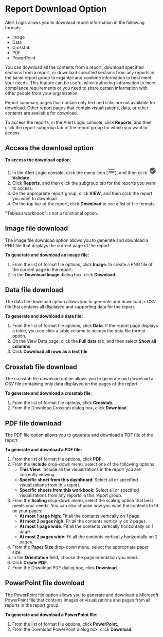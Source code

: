 # Report Download Option

Alert Logic allows you to download report information in the following formats:

* Image
* Data
* Crosstab
* PDF
* PowerPoint

You can download all the contents from a report, download specified sections from a report, or download specified sections from any reports in the same report group to organize and combine information to best meet your needs. This feature can be useful when gathering information to meet compliance requirements or you need to share certain information with other people from your organization.

Report summary pages that contain only text and links are not available for download. Other report pages that contain visualizations, data, or other contents are available for download.

To access the reports, in the Alert Logic console, click **Reports**, and then click the report subgroup tab of the report group for which you want to access.

## Access the download option

**To access the download option**:

1. In the Alert Logic console,  click the menu icon (![](../../Resources/Images/dashboard/menu-icon.png)), and then click ![](../../Resources/Images/dashboard/validate-icon.png)**Validate**.
2. Click **Reports**, and then click the subgroup tab for the reports you want to access.
3. On the appropriate report group, click **VIEW**, and then click the report you want to download.
4. On the top bar of the report, click **Download** to see a list of file formats.

"Tableau workbook" is not a functional option.

## Image file download

The image file download option allows you to generate and download a PNG file that displays the current page of the report.

**To generate and download an image file:**

1. From the list of format file options, click **Image**. to create a PNG file of the current page in the report.
2. In the **Download Image** dialog box, click **Download**.

## Data file download

The data file download option allows you to generate and download a .CSV file that contains all displayed and supporting data for the report.

**To generate and download a data file:**

1. From the list of format file options, click **Data**.
   If the report page displays a table, you can click a table column to access the data file format option.
3. On the View Data page, click the **Full data** tab, and then select **Show all columns**.
4. Click **Download all rows as a text file**.

## Crosstab file download

The crosstab file download option allows you to generate and download a CSV file containing only data displayed on the pages of the report.

**To generate and download a crosstab file:**

1. From the list of format file options, click **Crosstab**.
2. From the Download Crosstab dialog box, click **Download**.

## PDF file download

The PDF file option allows you to generate and download a PDF file of the report.

**To generate and download a PDF file:**

1. From the list of format file options, click **PDF**.
2. From  the **Include** drop-down menu, select one of the following options:
   * **This View**: Include all the visualizations in the report you are currently viewing.
   * **Specific sheet from this dashboard**: Select all or specified visualizations from this report.
   * **Specific sheets from this workbook**: Select all or specified visualizations from any reports in this report group.
4. From the **Scaling** drop-down menu, select the scaling option that best meets your needs. You can also choose how you want the contents to fit on your pages:
   * **At most 1 page high**: Fit all the contents vertically on 1 page.
   * **At most 2 pages high**: Fit all the contents vertically on 2 pages.
   * **At most 1 page wide**: Fit all the contents vertically horizontally on 1 page.
   * **At most 2 pages wide**: Fit all the contents vertically horizontally on 2 pages.
6. From the **Paper Size** drop-down menu, select the appropriate paper size.
7. In the **Orientation** field, choose the page orientation you need.
8. Click **Create PDF**.
9. From the Download PDF dialog box, click **Download**.

## PowerPoint file download

The PowerPoint file option allows you to generate and download a Microsoft PowerPoint file that contains images of visualizations and pages from all reports in the report group.

**To generate and download a PowerPoint file:**

1. From the list of format file options, click **PowerPoint**.
2. From the Download PowerPoint dialog box, click **Download**.
